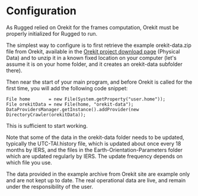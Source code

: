 <!--- Copyright 2013-2018 CS Systèmes d'Information
  Licensed under the Apache License, Version 2.0 (the "License");
  you may not use this file except in compliance with the License.
  You may obtain a copy of the License at
  
    http://www.apache.org/licenses/LICENSE-2.0
  
  Unless required by applicable law or agreed to in writing, software
  distributed under the License is distributed on an "AS IS" BASIS,
  WITHOUT WARRANTIES OR CONDITIONS OF ANY KIND, either express or implied.
  See the License for the specific language governing permissions and
  limitations under the License.
-->

Configuration
=============

As Rugged relied on Orekit for the frames computation, Orekit
must be properly initialized for Rugged to run.

The simplest way to configure is to first retrieve the example orekit-data.zip
file from Orekit, available in the [Orekit project download page](https://www.orekit.org/download.html) (Physical Data)
and to unzip it in a known fixed location on your computer (let's assume it is on
your home folder, and it creates an orekit-data subfolder there).

Then near the start of your main program, and before Orekit is called for the
first time, you will add the following code snippet:

    File home       = new File(System.getProperty("user.home"));
    File orekitData = new File(home, "orekit-data");
    DataProvidersManager.getInstance().addProvider(new DirectoryCrawler(orekitData));

This is sufficient to start working.

Note that some of the data in the orekit-data folder needs to be updated,
typically the UTC-TAI.history file, which is updated about once every 18 months
by IERS, and the files in the Earth-Orientation-Parameters folder which are updated
regularly by IERS. The update frequency depends on which file you use.

The data provided in the example archive from Orekit site are example only and are
not kept up to date. The real operational data are live, and remain under the
responsibility of the user.